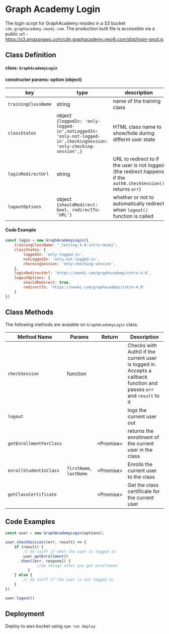 
# Graph Academy Login

The login script for GraphAcademy resides in a S3 bucket `cdn.graphacademy.neo4j.com`.
The production built file is accessible via a public url - https://s3.amazonaws.com/cdn.graphacademy.neo4j.com/dist/login-prod.js

## Class Definition
#### class: `GraphAcademyLogin`
#### constructor params: option (object)
| key | type | description |
| -- | -- | -- |
| `trainingClassName`| string | name of the training class
| `classStates` | object <br/> `{loggedIn: 'only-logged-in',notLoggedIn: 'only-not-logged-in',checkingSession: 'only-checking-session',}` | HTML class name to show/hide during differnt user state |
| `loginRedirectUrl` | string | URL to redirect to if the user is not logged (the redirect happens if the `auth0.checkSession()` returns `err`)
| `logoutOptions` | object<br/> `{shouldRedirect: bool, redirectTo: 'URL'}` | whether or not to automatically redirect when `logout()` function is called

#### Code Example
```js
const login = new GraphAcademyLogin({
    trainingClassName: "_testing_4.0-intro-neo4j",
    classStates: {
        loggedIn: 'only-logged-in',
        notLoggedIn: 'only-not-logged-in',
        checkingSession: 'only-checking-session',
    },
    loginRedirectUrl: 'https://neo4j.com/graphacademy/intro-4.0',
    logoutOptions: {
        shouldRedirect: true,
        redirectTo: 'https://neo4j.com/graphacademy/intro-4.0'
    }
})
```

## Class Methods
The following methods are avaiable on `GraphAcademyLogin` class.

| Method Name | Params | Return |Description |
| -- | -- | -- | -- |
| `checkSession` | function |  |Checks with Auth0 if the current user is logged in. Accepts a callback function and passes `err` and `result` to it
| `logout` | | |logs the current user out |
| `getEnrollmentForClass` | |\<Promise\>| returns the enrollment of the current user in the class 
| `enrollStudentInClass` | `firstName`, `lastName` | \<Promise\>| Enrolls the current user to the class
| `getClassCertificate` | | \<Promise\>|Get the class certificate for the current user

## Code Examples

```js
const user = new GraphAcademyLogin(options);

user.checkSession((err, result) => {
    if (result) {
        // do stuff if when the user is logged in
        user.getEnrollment()
	  .then([err, respone]) {
              //do things after you get enrollment
          }	
    } else {
        // do stuff if the user is not logged in
    }
})

user.logout()
```

## Deployment
Deploy to aws bucket using `npm run deploy`
